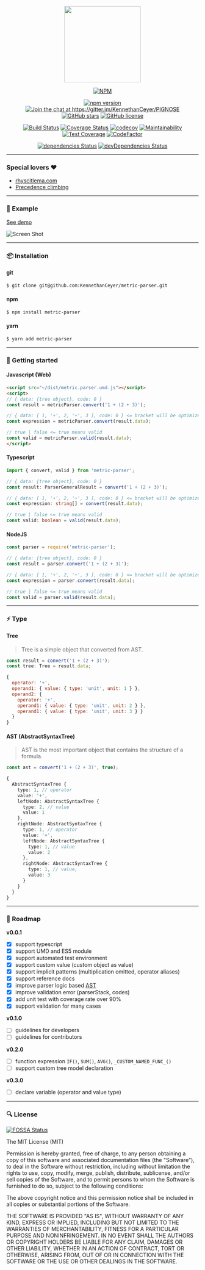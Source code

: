 <p align="center"><img width="200" src="https://www.pigno.se/static/assets/images/metric-parser-logo.svg" /></p>

<p align="center"><a href="https://nodei.co/npm/metric-parser/"><img src="https://nodei.co/npm/metric-parser.png" alt="NPM"></a></p>

<p align="center">
    <a href="https://badge.fury.io/js/metric-parser"><img src="https://badge.fury.io/js/metric-parser.svg" alt="npm version"></a>
    <a href="https://gitter.im/KennethanCeyer/PIGNOSE?utm_source=badge&amp;utm_medium=badge&amp;utm_campaign=pr-badge&amp;utm_content=badge"><img src="https://badges.gitter.im/Join%20Chat.svg" alt="Join the chat at https://gitter.im/KennethanCeyer/PIGNOSE"></a>
    <a href="https://github.com/KennethanCeyer/metric-parser"><img src="https://img.shields.io/github/stars/KennethanCeyer/metric-parser.svg" alt="GitHub stars"></a>
    <a href="https://github.com/KennethanCeyer/metric-parser/blob/master/LICENSE"><img src="https://img.shields.io/github/license/KennethanCeyer/metric-parser.svg" alt="GitHub license"></a>
</p>

<p align="center">
    <a href="https://travis-ci.org/KennethanCeyer/metric-parser"><img src="https://travis-ci.org/KennethanCeyer/metric-parser.svg?branch=master" alt="Build Status"></a>
    <a href="https://coveralls.io/github/KennethanCeyer/metric-parser"><img src="https://coveralls.io/repos/github/KennethanCeyer/metric-parser/badge.svg" alt="Coverage Status"></a>
    <a href="https://codecov.io/gh/KennethanCeyer/metric-parser"><img src="https://codecov.io/gh/KennethanCeyer/metric-parser/branch/master/graph/badge.svg" alt="codecov"></a>
    <a href="https://codeclimate.com/github/KennethanCeyer/metric-parser/maintainability"><img src="https://api.codeclimate.com/v1/badges/c69ae53f077a68618867/maintainability" alt="Maintainability"></a>
    <a href="https://codeclimate.com/github/KennethanCeyer/metric-parser/test_coverage"><img src="https://api.codeclimate.com/v1/badges/c69ae53f077a68618867/test_coverage" alt="Test Coverage"></a>
    <a href="https://www.codefactor.io/repository/github/kennethanceyer/metric-parser"><img src="https://www.codefactor.io/repository/github/kennethanceyer/metric-parser/badge" alt="CodeFactor"></a>
</p>

<p align="center">
    <a href="https://david-dm.org/KennethanCeyer/metric-parser"><img src="https://david-dm.org/KennethanCeyer/metric-parser/status.svg" alt="dependencies Status"></a>
    <a href="https://david-dm.org/KennethanCeyer/metric-parser?type=dev"><img src="https://david-dm.org/KennethanCeyer/metric-parser/dev-status.svg" alt="devDependencies Status"></a>
</p>

----

### Special lovers :heart:

- [rhyscitlema.com](http://rhyscitlema.com/algorithms/expression-parsing-algorithm)
- [Precedence climbing](http://www.engr.mun.ca/~theo/Misc/exp_parsing.htm#climbing)

----

### :clap: Example

[See demo](http://www.pigno.se/barn/PIGNOSE-FormulaParser/)

![Screen Shot](http://www.pigno.se/barn/PIGNOSE-FormulaParser/demo/img/screenshot_main.png)

----

### :package: Installation

#### git

```bash
$ git clone git@github.com:KennethanCeyer/metric-parser.git
```

#### npm

```bash
$ npm install metric-parser
```

#### yarn

```bash
$ yarn add metric-parser
```

----

### :page_with_curl: Getting started

#### Javascript (Web)

```html
<script src="~/dist/metric.parser.umd.js"></script>
<script>
// { data: {tree object}, code: 0 }
const result = metricParser.convert('1 + (2 + 3)');

// { data: [ 1, '+', 2, '+', 3 ], code: 0 } <= bracket will be optimized
const expression = metricParser.convert(result.data);

// true | false <= true means valid
const valid = metricParser.valid(result.data);
</script>
```

#### Typescript
```typescript
import { convert, valid } from 'metric-parser';

// { data: {tree object}, code: 0 }
const result: ParserGeneralResult = convert('1 + (2 + 3)');

// { data: [ 1, '+', 2, '+', 3 ], code: 0 } <= bracket will be optimized
const expression: string[] = convert(result.data);

// true | false <= true means valid
const valid: boolean = valid(result.data);
```

#### NodeJS

```javascript
const parser = require('metric-parser');

// { data: {tree object}, code: 0 }
const result = parser.convert('1 + (2 + 3)');

// { data: [ 1, '+', 2, '+', 3 ], code: 0 } <= bracket will be optimized
const expression = parser.convert(result.data);

// true | false <= true means valid
const valid = parser.valid(result.data);
```

----

### :zap: Type

#### Tree
> Tree is a simple object that converted from AST. 

```typescript
const result = convert('1 + (2 + 3)');
const tree: Tree = result.data;
```

```javascript
{
  operator: '+',
  operand1: { value: { type: 'unit', unit: 1 } },
  operand2: {
    operator: '+',
    operand1: { value: { type: 'unit', unit: 2 } },
    operand1: { value: { type: 'unit', unit: 3 } }
  }
}
```

#### AST (AbstractSyntaxTree)
> AST is the most important object that contains the structure of a formula.

```typescript
const ast = convert('1 + (2 + 3)', true);

```

```typescript
{
  AbstractSyntaxTree {
    type: 1, // operator
    value: '+',
    leftNode: AbstractSyntaxTree {
      type: 2, // value
      value: 1
    },
    rightNode: AbstractSyntaxTree {
      type: 1, // operator
      value: '+',
      leftNode: AbstractSyntaxTree {
        type: 1, // value
        value: 2
      },
      rightNode: AbstractSyntaxTree {
        type: 1, // value,
        value: 3
      }
    }
  }
}
```

----

### :triangular_flag_on_post: Roadmap

**v0.0.1**

- [x] support typescript
- [x] support UMD and ES5 module
- [x] support automated test environment
- [x] support custom value (custom object as value)
- [x] support implicit patterns (multiplication omitted, operator aliases)
- [x] support reference docs
- [x] improve parser logic based [AST](https://en.wikipedia.org/wiki/Abstract_syntax_tree)
- [x] improve validation error (parserStack, codes)
- [x] add unit test with coverage rate over 90%
- [x] support validation for many cases

**v0.1.0**

- [ ] guidelines for developers
- [ ] guidelines for contributors

**v0.2.0**

- [ ] function expression `IF()`, `SUM()`, `AVG()`, `_CUSTOM_NAMED_FUNC_()`
- [ ] support custom tree model declaration

**v0.3.0**

- [ ] declare variable (operator and value type)

----

### :mag: License

[![FOSSA Status](https://app.fossa.io/api/projects/git%2Bgithub.com%2FKennethanCeyer%2Fmetric-parser.svg?type=large)](https://app.fossa.io/projects/git%2Bgithub.com%2FKennethanCeyer%2Fmetric-parser?ref=badge_large)

The MIT License (MIT)

Permission is hereby granted, free of charge, to any person obtaining a copy of this software and associated documentation files (the "Software"), to deal in the Software without restriction, including without limitation the rights to use, copy, modify, merge, publish, distribute, sublicense, and/or sell copies of the Software, and to permit persons to whom the Software is furnished to do so, subject to the following conditions:

The above copyright notice and this permission notice shall be included in all copies or substantial portions of the Software.

THE SOFTWARE IS PROVIDED "AS IS", WITHOUT WARRANTY OF ANY KIND, EXPRESS OR IMPLIED, INCLUDING BUT NOT LIMITED TO THE WARRANTIES OF MERCHANTABILITY, FITNESS FOR A PARTICULAR PURPOSE AND NONINFRINGEMENT. IN NO EVENT SHALL THE AUTHORS OR COPYRIGHT HOLDERS BE LIABLE FOR ANY CLAIM, DAMAGES OR OTHER LIABILITY, WHETHER IN AN ACTION OF CONTRACT, TORT OR OTHERWISE, ARISING FROM, OUT OF OR IN CONNECTION WITH THE SOFTWARE OR THE USE OR OTHER DEALINGS IN THE SOFTWARE.
